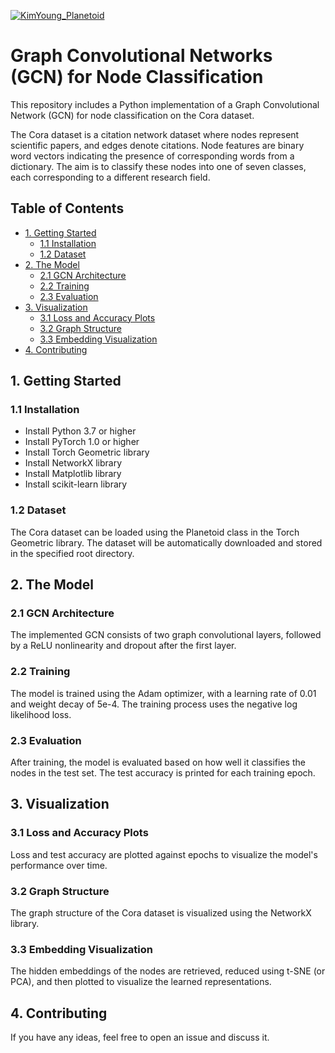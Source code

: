 
[![KimYoung_Planetoid](https://img.shields.io/badge/Planetoid-blue)](https://github.com/kimiyoung/planetoid)


# Graph Convolutional Networks (GCN) for Node Classification

This repository includes a Python implementation of a Graph Convolutional Network (GCN) for node classification on the Cora dataset.

The Cora dataset is a citation network dataset where nodes represent scientific papers, and edges denote citations. Node features are binary word vectors indicating the presence of corresponding words from a dictionary. The aim is to classify these nodes into one of seven classes, each corresponding to a different research field.

## Table of Contents
- [1. Getting Started](#1-getting-started)
  - [1.1 Installation](#11-installation)
  - [1.2 Dataset](#12-dataset)
- [2. The Model](#2-the-model)
  - [2.1 GCN Architecture](#21-gcn-architecture)
  - [2.2 Training](#22-training)
  - [2.3 Evaluation](#23-evaluation)
- [3. Visualization](#3-visualization)
  - [3.1 Loss and Accuracy Plots](#31-loss-and-accuracy-plots)
  - [3.2 Graph Structure](#32-graph-structure)
  - [3.3 Embedding Visualization](#33-embedding-visualization)
- [4. Contributing](#4-contributing)

## 1. Getting Started

### 1.1 Installation
- Install Python 3.7 or higher
- Install PyTorch 1.0 or higher
- Install Torch Geometric library
- Install NetworkX library
- Install Matplotlib library
- Install scikit-learn library

### 1.2 Dataset
The Cora dataset can be loaded using the Planetoid class in the Torch Geometric library. The dataset will be automatically downloaded and stored in the specified root directory.

## 2. The Model

### 2.1 GCN Architecture
The implemented GCN consists of two graph convolutional layers, followed by a ReLU nonlinearity and dropout after the first layer.

### 2.2 Training
The model is trained using the Adam optimizer, with a learning rate of 0.01 and weight decay of 5e-4. The training process uses the negative log likelihood loss.

### 2.3 Evaluation
After training, the model is evaluated based on how well it classifies the nodes in the test set. The test accuracy is printed for each training epoch.

## 3. Visualization

### 3.1 Loss and Accuracy Plots
Loss and test accuracy are plotted against epochs to visualize the model's performance over time.

### 3.2 Graph Structure
The graph structure of the Cora dataset is visualized using the NetworkX library.

### 3.3 Embedding Visualization
The hidden embeddings of the nodes are retrieved, reduced using t-SNE (or PCA), and then plotted to visualize the learned representations.

## 4. Contributing
If you have any ideas, feel free to open an issue and discuss it.

